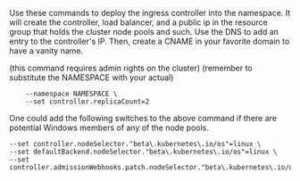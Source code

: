 Use these commands to deploy the ingress controller into the namespace.  It will create the controller, load balancer, and a public ip in the resource group that holds the cluster node pools and such.  Use the DNS to add an entry to the controller's IP.  Then, create a CNAME in your favorite domain to have a vanity name.

(this command requires admin rights on the cluster)
(remember to substitute the NAMESPACE with your actual)
```helm install nginx-ingress ingress-nginx/ingress-nginx \
    --namespace NAMESPACE \
    --set controller.replicaCount=2
```

One could add the following switches to the above command if there are potential Windows members of any of the node pools.

```
--set controller.nodeSelector."beta\.kubernetes\.io/os"=linux \
--set defaultBackend.nodeSelector."beta\.kubernetes\.io/os"=linux \
--set controller.admissionWebhooks.patch.nodeSelector."beta\.kubernetes\.io/os"=linux
```
